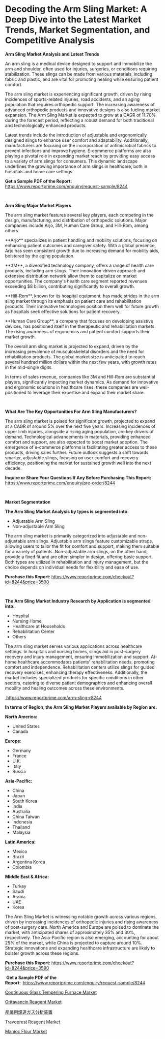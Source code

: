 <p><h1>Decoding the Arm Sling Market: A Deep Dive into the Latest Market Trends, Market Segmentation, and Competitive Analysis</h1></p><p><strong>Arm Sling Market Analysis and Latest Trends</strong></p>
<p><p>An arm sling is a medical device designed to support and immobilize the arm and shoulder, often used for injuries, surgeries, or conditions requiring stabilization. These slings can be made from various materials, including fabric and plastic, and are vital for promoting healing while ensuring patient comfort. </p><p>The arm sling market is experiencing significant growth, driven by rising incidences of sports-related injuries, road accidents, and an aging population that requires orthopedic support. The increasing awareness of advanced orthopedic products and innovative designs is also fueling market expansion. The Arm Sling Market is expected to grow at a CAGR of 11.70% during the forecast period, reflecting a robust demand for both traditional and technologically enhanced products.</p><p>Latest trends include the introduction of adjustable and ergonomically designed slings to enhance user comfort and adaptability. Additionally, manufacturers are focusing on the incorporation of antimicrobial fabrics to prevent infections and improve hygiene. E-commerce platforms are also playing a pivotal role in expanding market reach by providing easy access to a variety of arm slings for consumers. This dynamic landscape underlines the growing importance of arm slings in healthcare, both in hospitals and home care settings.</p></p>
<p><strong>Get a Sample PDF of the Report:&nbsp;</strong> <a href="https://www.reportprime.com/enquiry/request-sample/8244">https://www.reportprime.com/enquiry/request-sample/8244</a></p>
<p>&nbsp;</p>
<p><strong>Arm Sling Major Market Players</strong></p>
<p><p>The arm sling market features several key players, each competing in the design, manufacturing, and distribution of orthopedic solutions. Major companies include Arjo, 3M, Human Care Group, and Hill-Rom, among others.</p><p>**Arjo** specializes in patient handling and mobility solutions, focusing on enhancing patient outcomes and caregiver safety. With a global presence, Arjo has seen consistent growth due to increasing demand for mobility aids, bolstered by the aging population.</p><p>**3M**, a diversified technology company, offers a range of health care products, including arm slings. Their innovation-driven approach and extensive distribution network allow them to capitalize on market opportunities. The company's health care segment reported revenues exceeding $8 billion, contributing significantly to overall growth.</p><p>**Hill-Rom**, known for its hospital equipment, has made strides in the arm sling market through its emphasis on patient care and rehabilitation products. Their innovative technologies position them well for future growth as hospitals seek effective solutions for patient recovery.</p><p>**Human Care Group**, a company that focuses on developing assistive devices, has positioned itself in the therapeutic and rehabilitation markets. The rising awareness of ergonomics and patient comfort supports their market growth. </p><p>The overall arm sling market is projected to expand, driven by the increasing prevalence of musculoskeletal disorders and the need for rehabilitation products. The global market size is anticipated to reach several hundred million dollars within the next few years, with growth rates in the mid-single digits.</p><p>In terms of sales revenue, companies like 3M and Hill-Rom are substantial players, significantly impacting market dynamics. As demand for innovative and ergonomic solutions in healthcare rises, these companies are well-positioned to leverage their expertise and expand their market share.</p></p>
<p>&nbsp;</p>
<p><strong>What Are The Key Opportunities For Arm Sling Manufacturers?</strong></p>
<p><p>The arm sling market is poised for significant growth, projected to expand at a CAGR of around 5% over the next five years. Increasing incidences of upper limb injuries, alongside a rising aging population, are key drivers of demand. Technological advancements in materials, providing enhanced comfort and support, are also expected to boost market adoption. The emergence of e-commerce platforms is facilitating greater access to these products, driving sales further. Future outlook suggests a shift towards smarter, adjustable slings, focusing on user comfort and recovery efficiency, positioning the market for sustained growth well into the next decade.</p></p>
<p><strong>Inquire or Share Your Questions If Any Before Purchasing This Report:</strong> <a href="https://www.reportprime.com/enquiry/pre-order/8244">https://www.reportprime.com/enquiry/pre-order/8244</a></p>
<p>&nbsp;</p>
<p><strong>Market Segmentation</strong></p>
<p><strong>The Arm Sling Market Analysis by types is segmented into:</strong></p>
<p><ul><li>Adjustable Arm Sling</li><li>Non-adjustable Arm Sling</li></ul></p>
<p><p>The arm sling market is primarily categorized into adjustable and non-adjustable arm slings. Adjustable arm slings feature customizable straps, allowing users to tailor the fit for comfort and support, making them suitable for a variety of patients. Non-adjustable arm slings, on the other hand, provide a fixed fit and are often simpler in design, offering basic support. Both types are utilized in rehabilitation and injury management, but the choice depends on individual needs for flexibility and ease of use.</p></p>
<p><strong>Purchase this Report:&nbsp;</strong><a href="https://www.reportprime.com/checkout?id=8244&price=3590">https://www.reportprime.com/checkout?id=8244&price=3590</a></p>
<p>&nbsp;</p>
<p><strong>The Arm Sling Market Industry Research by Application is segmented into:</strong></p>
<p><ul><li>Hospital</li><li>Nursing Home</li><li>Healthcare at Households</li><li>Rehabilitation Center</li><li>Others</li></ul></p>
<p><p>The arm sling market serves various applications across healthcare settings. In hospitals and nursing homes, slings aid in post-surgery recovery and injury management, ensuring immobilization and support. At-home healthcare accommodates patients' rehabilitation needs, promoting comfort and independence. Rehabilitation centers utilize slings for guided recovery exercises, enhancing therapy effectiveness. Additionally, the market includes specialized products for specific conditions in other sectors, catering to diverse patient demographics and enhancing overall mobility and healing outcomes across these environments.</p></p>
<p><a href="https://www.reportprime.com/arm-sling-r8244">&nbsp;https://www.reportprime.com/arm-sling-r8244</a></p>
<p><strong>In terms of Region, the Arm Sling Market Players available by Region are:</strong></p>
<p>
    <p> <strong> North America: </strong>
        <ul>
            <li>United States</li>
            <li>Canada</li>
        </ul>
        </p> 
    <p> <strong> Europe: </strong>
        <ul>
            <li>Germany</li>
            <li>France</li>
            <li>U.K.</li>
            <li>Italy</li>
            <li>Russia</li>
        </ul>
        </p> 
    <p> <strong> Asia-Pacific: </strong>
        <ul>
            <li>China</li>
            <li>Japan</li>
            <li>South Korea</li>
            <li>India</li>
            <li>Australia</li>
            <li>China Taiwan</li>
            <li>Indonesia</li>
            <li>Thailand</li>
            <li>Malaysia</li>
        </ul>
        </p> 
    <p> <strong> Latin America: </strong>
        <ul>
            <li>Mexico</li>
            <li>Brazil</li>
            <li>Argentina Korea</li>
            <li>Colombia</li>
        </ul>
        </p> 
    <p> <strong> Middle East & Africa: </strong>
        <ul>
            <li>Turkey</li>
            <li>Saudi</li>
            <li>Arabia</li>
            <li>UAE</li>
            <li>Korea</li>
        </ul>
    </p>
    </p>
<p><p>The Arm Sling Market is witnessing notable growth across various regions, driven by increasing incidences of orthopedic injuries and rising awareness of post-surgery care. North America and Europe are poised to dominate the market, with anticipated shares of approximately 35% and 30%, respectively. The Asia-Pacific region is also emerging, accounting for about 25% of the market, while China is projected to capture around 10%. Strategic innovations and expanding healthcare infrastructure are likely to bolster growth across these regions.</p></p>
<p><strong>Purchase this Report: </strong><a href="https://www.reportprime.com/checkout?id=8244&price=3590">https://www.reportprime.com/checkout?id=8244&price=3590</a></p>
<p>&nbsp;<strong>Get a Sample PDF of the Report:&nbsp;&nbsp;</strong><a href="https://www.reportprime.com/enquiry/request-sample/8244">https://www.reportprime.com/enquiry/request-sample/8244</a></p>
<p><strong></strong></p>
<p><p><a href="https://medium.com/@barbarakbess8920/continuous-glass-tempering-furnace-market-research-report-exploring-market-size-and-revenue-33e7336b8e22">Continuous Glass Tempering Furnace Market</a></p><p><a href="https://issuu.com/reportprime-2/docs/oritavancin-reagent-market-size-203_1d0d3277e5005c">Oritavancin Reagent Market</a></p><p><a href="https://medium.com/@stellaca2cz/industrial-flue-gas-analyser-market-%E3%81%AF-%E3%82%B3%E3%82%B9%E3%83%88%E7%AE%A1%E7%90%86%E3%81%A8%E5%8A%B9%E7%8E%87%E5%90%91%E4%B8%8A%E3%82%92%E5%84%AA%E5%85%88%E3%81%97%E3%81%BE%E3%81%99-%E3%81%95%E3%82%89%E3%81%AB-%E5%A0%B1%E5%91%8A%E6%9B%B8%E3%81%AF%E5%B8%82%E5%A0%B4%E3%81%AE%E9%9C%80%E8%A6%81%E9%9D%A2%E3%81%A8%E4%BE%9B%E7%B5%A6%E9%9D%A2%E3%81%AE%E4%B8%A1%E6%96%B9%E3%82%92%E3%82%AB%E3%83%90%E3%83%BC%E3%81%97%E3%81%A6%E3%81%84%E3%81%BE%E3%81%99-industrial-aab7d06d2ac2">産業用煙道ガス分析装置</a></p><p><a href="https://issuu.com/reportprime-2/docs/travoprost-reagent-market-size-2030_1f13e98ffb8fb2">Travoprost Reagent Market</a></p><p><a href="https://www.linkedin.com/pulse/future-innovation-global-manioc-flour-market-growth-opportunities-oprge?trackingId=QBh69sPkQWiPhQEA5bXgXw%3D%3D">Manioc Flour Market</a></p></p>